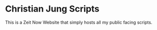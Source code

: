 # Christian Jung Scripts

This is a Zeit Now Website that simply hosts all my public facing scripts.

